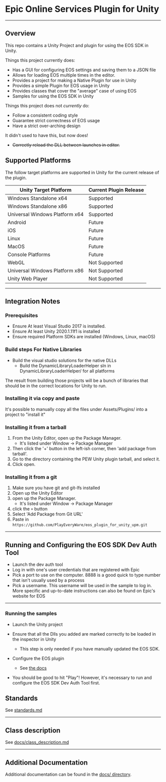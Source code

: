 # Epic Online Services Plugin for Unity

----------------------------------------------------------------------------------------
## Overview
This repo contains a Unity Project and plugin for using the EOS SDK in Unity.

Things this project currently does:

* Has a GUI for configuring EOS settings and saving them to a JSON file
* Allows for loading EOS multiple times in the editor.
* Provides a project for making a Native Plugin for use in Unity
* Provides a simple Plugin for EOS usage in Unity
* Provides classes that cover the "average" case of using EOS
* Samples for using the EOS SDK in Unity

Things this project does not *currently* do:

* Follow a consistent coding style
* Guarantee strict correctness of EOS usage
* Have a strict over-arching design

It didn't used to have this, but now does!  
* ~~Correctly reload the DLL between launches in editor.~~

## Supported Platforms

The follow target platforms are supported in Unity for the current release of the plugin.

| Unity Target Platform | Current Plugin Release |
| - | - |
| Windows Standalone x64 | Supported |
| Windows Standalone x86 | Supported |
| Universal Windows Platform x64 | Supported |
| Android | Future |
| iOS | Future |
| Linux | Future |
| MacOS | Future |
| Console Platforms | Future |
| WebGL | Not Supported |
| Universal Windows Platform x86 | Not Supported |
| Unity Web Player | Not Supported |

----------------------------------------------------------------------------------------
## Integration Notes

### Prerequisites
* Ensure At least Visual Studio 2017 is installed.
* Ensure At least Unity 2020.1.11f1 is installed
* Ensure required Platform SDKs are installed (Windows, Linux, macOS)

### Build steps For Native Libraries
* Build the visual studio solutions for the native DLLs
    * Build the DynamicLibraryLoaderHelper sln in DynamicLibraryLoaderHelper/ for all platforms

The result from building those projects will be a bunch of libraries that should be in the correct locations
for Unity to run.  


### Installing it via copy and paste
It's possible to manually copy all the files under Assets/Plugins/ into a project to "install it"

### Installing it from a tarball
1. From the Unity Editor, open up the Package Manager.
    * It's listed under Window -> Package Manager
2. Then click the '+' button in the left-ish corner, then 'add package from tarball'.
3. Go to the directory containing the PEW Unity plugin tarball, and select it.
4. Click open.

### Installing it from a git
1. Make sure you have git and git-lfs installed
2. Open up the Unity Editor
3. open up the Package Manager.
    * It's listed under Window -> Package Manager
4. click the ```+``` button
5. Select 'Add Package from Git URL'
6. Paste in ```https://github.com/PlayEveryWare/eos_plugin_for_unity_upm.git```

----------------------------------------------------------------------------------------
## Running and Configuring the EOS SDK Dev Auth Tool
* Launch the dev auth tool
* Log in with one's user credentials that are registered with Epic
* Pick a port to use on the computer. 8888 is a good quick to type number that isn't usually used by a process
* Pick a username. This username will be used in the sample to log in.
More specific and up-to-date instructions can also be found on Epic's website for EOS

----------------------------------------------------------------------------------------
### Running the samples
* Launch the Unity project

* Ensure that all the Dlls you added are marked correctly to be loaded in the inspector in Unity
    * This step is only needed if you have manually updated the EOS SDK.

* Configure the EOS plugin
    * See [the docs](docs/configuring_the_eos_plugin.md)

* You should be good to hit "Play"! However, it's necessary to run and configure the EOS SDK Dev Auth Tool first.

## Standards
See [standards.md](docs/standards.md)

----------------------------------------------------------------------------------------
## Class description
See [docs/class_description.md](docs/class_description.md)

----------------------------------------------------------------------------------------
## Additional Documentation
Additional documentation can be found in the [docs/ directory](docs/).

